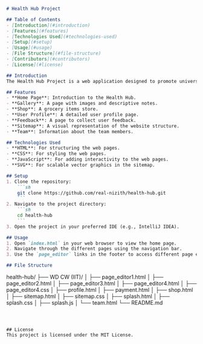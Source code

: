 
```markdown
# Health Hub Project

## Table of Contents
- [Introduction](#introduction)
- [Features](#features)
- [Technologies Used](#technologies-used)
- [Setup](#setup)
- [Usage](#usage)
- [File Structure](#file-structure)
- [Contributors](#contributors)
- [License](#license)

## Introduction
The Health Hub Project is a web application designed to promote universal access to quality healthcare for all, fostering global health equity. It includes various pages such as a gallery, shop, user profile, feedback, sitemap, and team information.

## Features
- **Home Page**: Introduction to the Health Hub.
- **Gallery**: A page with images and descriptive notes.
- **Shop**: A grocery items store.
- **User Profile**: A detailed user profile page.
- **Feedback**: A page to collect user feedback.
- **Sitemap**: A visual representation of the website structure.
- **Team**: Information about the team members.

## Technologies Used
- **HTML**: For structuring the web pages.
- **CSS**: For styling the web pages.
- **JavaScript**: For adding interactivity to the web pages.
- **SVG**: For scalable vector graphics in the sitemap.

## Setup
1. Clone the repository:
    ```sh
    git clone https://github.com/real-nizith/health-hub.git
    ```
2. Navigate to the project directory:
    ```sh
    cd health-hub
    ```
3. Open the project in your preferred IDE (e.g., IntelliJ IDEA).

## Usage
1. Open `index.html` in your web browser to view the home page.
2. Navigate through the different pages using the navigation bar.
3. Use the `page_editor` links in the footer to access different page editors.

## File Structure
```
health-hub/
├── WD CW (IIT)/
│   ├── page_editor1.html
│   ├── page_editor2.html
│   ├── page_editor3.html
│   ├── page_editor4.html
│   ├── page_editor4.css
│   ├── profile.html
│   ├── payment.html
│   ├── shop.html
│   ├── sitemap.html
│   ├── sitemap.css
│   ├── splash.html
│   ├── splash.css
│   ├── splash.js
│   └── team.html
└── README.md
```



## License
This project is licensed under the MIT License.
```


